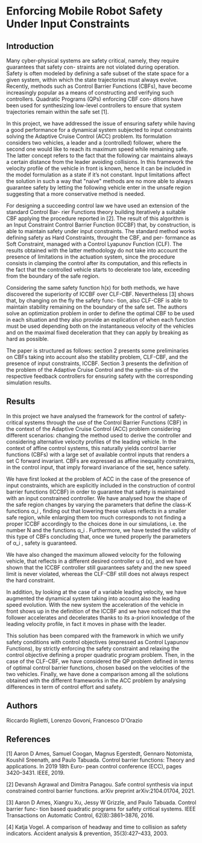 # Enforcing Mobile Robot Safety Under Input Constraints

## Introduction

Many cyber-physical systems are safety critical, namely, they require guarantees that safety con-
straints are not violated during operation. Safety is often modeled by defining a safe subset of the
state space for a given system, within which the state trajectories must always evolve. Recently,
methods such as Control Barrier Functions (CBFs), have become increasingly popular as a means
of constructing and verifying such controllers. Quadratic Programs (QPs) enforcing CBF con-
ditions have been used for synthesizing low-level controllers to ensure that system trajectories
remain within the safe set [1].

In this project, we have addressed the issue of ensuring safety while having a good performance
for a dynamical system subjected to input constraints solving the Adaptive Cruise Control (ACC)
problem. Its formulation considers two vehicles, a leader and a (controlled) follower, where the
second one would like to reach its maximum speed while remaining safe. The latter concept refers
to the fact that the following car maintains always a certain distance from the leader avoiding
collisions. In this framework the velocity profile of the vehicle in front is known, hence it can be
included in the model formulation as a state if it’s not constant.
Input limitations affect the solution in such a way that "naive" methods are no more able to
always guarantee safety by letting the following vehicle enter in the unsafe region suggesting that
a more conservative method is needed.

For designing a succeeding control law we have used an extension of the standard Control Bar-
rier Functions theory building iteratively a suitable CBF applying the procedure reported in [2].
The result of this algorithm is an Input Constraint Control Barrier Function (ICCBF) that, by
construction, is able to maintain safety under input constraints.
The standard method works defining safety as Hard Constraints, throught the CBF, and per-
formance as Soft Constraint, managed with a Control Lyapunov Function (CLF). The results
obtained with the latter methodology do not take into account the presence of limitations in the
actuation system, since the procedure consists in clamping the control after its computation, and
this reflects in the fact that the controlled vehicle starts to decelerate too late, exceeding from
the boundary of the safe region.

Considering the same safety function h(x) for both methods, we have discovered the superiority
of ICCBF over CLF-CBF. Nevertheless [3] shows that, by changing on the fly the safety func-
tion, also CLF-CBF is able to maintain stability remaining on the boundary of the safe set. The
authors solve an optimization problem in order to define the optimal CBF to be used in each
situation and they also provide an explication of when each function must be used depending
both on the instantaneous velocity of the vehicles and on the maximal fixed deceleration that
they can apply by breaking as hard as possible.

The paper is structured as follows: section 2 presents some preliminaries on CBFs taking into
account also the stability problem, CLF-CBF, and the presence of input constraints, ICCBF.
Section 3 presents the definition of the problem of the Adaptive Cruise Control and the synthe-
sis of the respective feedback controllers for ensuring safety with the corresponding simulation
results.

## Results

In this project we have analysed the framework for the control of safety-critical systems through
the use of the Control Barrier Functions (CBF) in the context of the Adaptive Cruise Control
(ACC) problem considering different scenarios: changing the method used to derive the controller
and considering alternative velocity profiles of the leading vehicle. In the context of affine control
systems, this naturally yields control barrier functions (CBFs) with a large set of available control
inputs that renders a set C forward invariant. CBFs are expressed as affine inequality constraints,
in the control input, that imply forward invariance of the set, hence safety.

We have first looked at the problem of ACC in the case of the presence of input constraints,
which are explicitly included in the construction of control barrier functions (ICCBF) in order
to guarantee that safety is maintained with an input constrained controller.
We have analysed how the shape of the safe region changes by varying the parameters that define
the class-K functions α_i , finding out that lowering these values reflects in a smaller safe region,
while enlarging them too much corresponds to not finding a proper ICCBF accordingly to the
choices done in our simulations, i.e. the number N and the functions α_i . Furthermore, we have
tested the validity of this type of CBFs concluding that, once we tuned properly the parameters
of α_i , safety is guaranteed.

We have also changed the maximum allowed velocity for the following vehicle, that reflects in a
different desired controller u d (x), and we have shown that the ICCBF controller still guarantees
safety and the new speed limit is never violated, whereas the CLF-CBF still does not always
respect the hard constraint.

In addition, by looking at the case of a variable leading velocity, we have augmented the dynamical
system taking into account also the leading speed evolution. With the new system the acceleration
of the vehicle in front shows up in the definition of the ICCBF and we have noticed that the
follower accelerates and decelerates thanks to its a-priori knowledge of the leading velocity profile,
in fact it moves in phase with the leader.

This solution has been compared with the framework in which we unify safety conditions with
control objectives (expressed as Control Lyapunov Functions), by strictly enforcing the safety
constraint and relaxing the control objective defining a proper quadratic program problem. Then,
in the case of the CLF-CBF, we have considered the QP problem defined in terms of optimal
control barrier functions, chosen based on the velocities of the two vehicles. Finally, we have
done a comparison among all the solutions obtained with the different frameworks in the ACC
problem by analysing differences in term of control effort and safety.

## Authors

Riccardo Riglietti, Lorenzo Govoni, Francesco D'Orazio

## References

[1] Aaron D Ames, Samuel Coogan, Magnus Egerstedt, Gennaro Notomista, Koushil Sreenath,
and Paulo Tabuada. Control barrier functions: Theory and applications. In 2019 18th Euro-
pean control conference (ECC), pages 3420–3431. IEEE, 2019.

[2] Devansh Agrawal and Dimitra Panagou. Safe control synthesis via input constrained control
barrier functions. arXiv preprint arXiv:2104.01704, 2021.

[3] Aaron D Ames, Xiangru Xu, Jessy W Grizzle, and Paulo Tabuada. Control barrier func-
tion based quadratic programs for safety critical systems. IEEE Transactions on Automatic
Control, 62(8):3861–3876, 2016.

[4] Katja Vogel. A comparison of headway and time to collision as safety indicators. Accident
analysis & prevention, 35(3):427–433, 2003.
